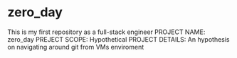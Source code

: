 # zero_day
This is my first repository as a full-stack engineer
PROJECT NAME: zero_day
PREJECT SCOPE: Hypothetical
PROJECT DETAILS: An hypothesis on navigating around git from VMs enviroment
